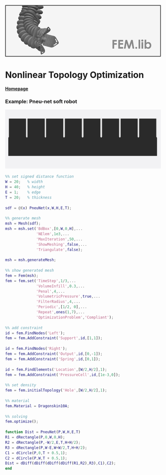 <div align="center"> <img src="./src/fem.png" width="650"> </div>

# Nonlinear Topology Optimization

[**Homepage**](https://bjcaasenbrood.github.io/SorotokiCode/)

### Example: Pneu-net soft robot

<div align="center"> <img src="./src/opt_pneunet.gif" width="550"> </div>

```matlab
%% set signed distance function
W = 20;   % width
H = 40;   % height  
E = 1;    % edge 
T = 20;   % thickness

sdf = @(x) PneuNet(x,W,H,E,T);

%% generate mesh
msh = Mesh(sdf);
msh = msh.set('BdBox',[0,W,0,H],...
              'NElem',1e3,...
              'MaxIteration',50,...
              'ShowMeshing',false,...
              'Triangulate',false);
      
msh = msh.generateMesh;

%% show generated mesh
fem = Fem(msh);
fem = fem.set('TimeStep',1/3,...
              'VolumeInfill',0.3,...
              'Penal',4,...
              'VolumetricPressure',true,...
              'FilterRadius',4,...
              'Periodic',[1/2, 0],...
              'Repeat',ones(1,7),...
              'OptimizationProblem','Compliant');

%% add constraint
id = fem.FindNodes('Left'); 
fem = fem.AddConstraint('Support',id,[1,1]);

id = fem.FindNodes('Right'); 
fem = fem.AddConstraint('Output',id,[0,-1]);
fem = fem.AddConstraint('Spring',id,[0,1]);

id = fem.FindElements('Location',[W/2,H/2],1);
fem = fem.AddConstraint('PressureCell',id,[1e-3,0]);

%% set density
fem = fem.initialTopology('Hole',[W/2,H/2],1);

%% material
fem.Material = Dragonskin10A;

%% solving
fem.optimize();

function Dist = PneuNet(P,W,H,E,T)
R1 = dRectangle(P,0,W,0,H);
R2 = dRectangle(P,-W/2,E,T,H+H/2);
R3 = dRectangle(P,W-E,W+W/2,T,H+H/2);
C1 = dCircle(P,0,T + 0.5,1);
C2 = dCircle(P,W,T + 0.5,1);
Dist = dDiff(dDiff(dDiff(dDiff(R1,R2),R3),C1),C2);
end


```

